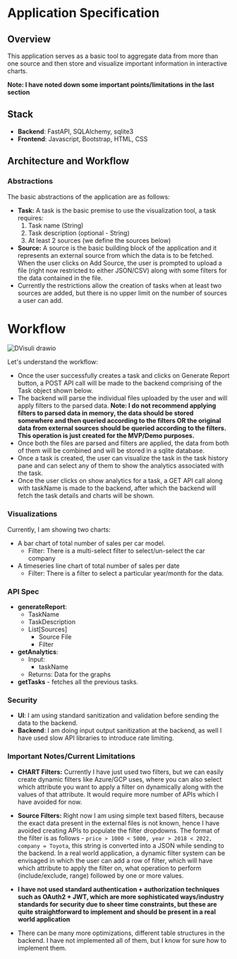 # Application Specification

## Overview
This application serves as a basic tool to aggregate data from more than one source and then store and visualize important information in interactive charts.

**Note: I have noted down some important points/limitations in the last section**

## Stack
- **Backend**: FastAPI, SQLAlchemy, sqlite3
- **Frontend**: Javascript, Bootstrap, HTML, CSS

## Architecture and Workflow

### Abstractions
The basic abstractions of the application are as follows:
- **Task:** A task is the basic premise to use the visualization tool, a task requires:
  1. Task name (String)
  2. Task description (optional - String)
  3. At least 2 sources (we define the sources below)
- **Source:** A source is the basic building block of the application and it represents an external source from which the data is to be fetched. When the user clicks on Add Source, the user is prompted to upload a file (right now restricted to either JSON/CSV) along with some filters for the data contained in the file.
- Currently the restrictions allow the creation of tasks when at least two sources are added, but there is no upper limit on the number of sources a user can add.

# Workflow
![DVisuli drawio](https://github.com/user-attachments/assets/3fc67257-7f50-4452-ba4b-23b2462916bf)



Let's understand the workflow:
- Once the user successfully creates a task and clicks on Generate Report button, a POST API call will be made to the backend comprising of the Task object shown below.
- The backend will parse the individual files uploaded by the user and will apply filters to the parsed data. **Note: I do not recommend applying filters to parsed data in memory, the data should be stored somewhere and then queried according to the filters OR the original data from external sources should be queried according to the filters. This operation is just created for the MVP/Demo purposes.**
- Once both the files are parsed and filters are applied, the data from both of them will be combined and will be stored in a sqlite database.
- Once a task is created, the user can visualize the task in the task history pane and can select any of them to show the analytics associated with the task.
- Once the user clicks on show analytics for a task, a GET API call along with taskName is made to the backend, after which the backend will fetch the task details and charts will be shown.

### Visualizations
Currently, I am showing two charts:
- A bar chart of total number of sales per car model.
  - Filter: There is a multi-select filter to select/un-select the car company
- A timeseries line chart of total number of sales per date
  - Filter: There is a filter to select a particular year/month for the data.

### API Spec
- **generateReport**:
  - TaskName
  - TaskDescription
  - List[Sources]
    - Source File
    - Filter
- **getAnalytics**:
  - Input:
    - taskName
  - Returns: Data for the graphs
- **getTasks** - fetches all the previous tasks.

### Security
- **UI**: I am using standard sanitization and validation before sending the data to the backend.
- **Backend**: I am doing input output sanitization at the backend, as well I have used slow API libraries to introduce rate limiting.

### Important Notes/Current Limitations
- **CHART Filters:** Currently I have just used two filters, but we can easily create dynamic filters like Azure/GCP uses, where you can also select which attribute you want to apply a filter on dynamically along with the values of that attribute. It would require more number of APIs which I have avoided for now.

- **Source Filters:** Right now I am using simple text based filters, because the exact data present in the external files is not known, hence I have avoided creating APIs to populate the filter dropdowns. The format of the filter is as follows - `price > 1000 < 5000, year > 2018 < 2022, company = Toyota`, this string is converted into a JSON while sending to the backend. In a real world application, a dynamic filter system can be envisaged in which the user can add a row of filter, which will have which attribute to apply the filter on, what operation to perform (include/exclude, range) followed by one or more values.

- **I have not used standard authentication + authorization techniques such as OAuth2 + JWT, which are more sophisticated ways/industry standards for security due to sheer time constraints, but these are quite straightforward to implement and should be present in a real world application**

- There can be many more optimizations, different table structures in the backend. I have not implemented all of them, but I know for sure how to implement them.
